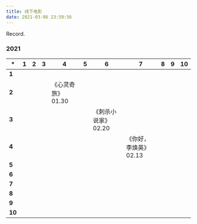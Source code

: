 ```yaml
---
title: 线下电影
date: 2021-03-06 23:59:56
---
```


Record.

### 2021

|*|1|2|3|4|5|6|7|8|9|10|
|--|--|--|--|--|--|--|--|--|--|--|
|**1**|||||||||||
|**2**||||《心灵奇旅》01.30|||||||
|**3**||||||《刺杀小说家》02.20|||||
|**4**|||||||《你好，李焕英》02.13||||
|**5**|||||||||||
|**6**|||||||||||
|**7**|||||||||||
|**8**|||||||||||
|**9**|||||||||||
|**10**|||||||||||

